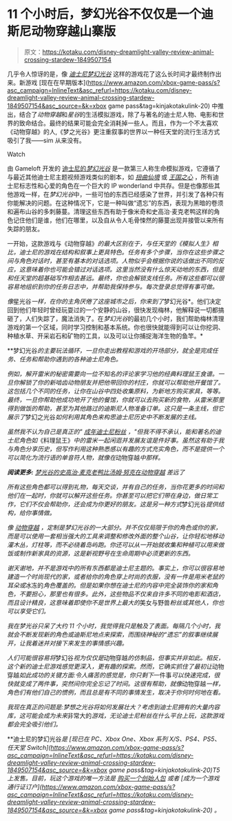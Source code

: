 # 11 个小时后，梦幻光谷不仅仅是一个迪斯尼动物穿越山寨版

> 原文：<https://kotaku.com/disney-dreamlight-valley-review-animal-crossing-stardew-1849507154>

几乎令人惊讶的是，像 [*迪士尼梦幻光谷*](https://kotaku.com/disney-dreamlight-valley-gameloft-ps5-pc-xbox-switch-ip-1848851631) 这样的游戏花了这么长时间才最终制作出来。新游戏 [现在在早期版本](https://www.amazon.com/xbox-game-pass/s?asc_campaign=InlineText&asc_refurl=https://kotaku.com/disney-dreamlight-valley-review-animal-crossing-stardew-1849507154&asc_source=&k=xbox game pass&tag=kinjakotakulink-20) 中推出，结合了*动物穿越*和*星谷*的生活模拟游戏，除了与著名的迪士尼人物、电影和世界的致命结合。最终的结果可能会完全消耗掉一些人。而且，作为一个不太喜欢《动物穿越》的人,《梦之光谷》更注重叙事的世界以一种任天堂的流行生活方式吸引了我——sim 从来没有。

Watch

由 Gameloft 开发的 [迪士尼的*梦幻光谷*](https://disneydreamlightvalley.com/) 是一款第三人称生命模拟游戏，它遵循了与最近其他迪士尼主题视频游戏类似的剧本，如 [*扭曲仙境*](https://kotaku.com/disney-twisted-wonderland-villains-black-butler-hogwart-1848402075) 或 [*王国之心*](https://kotaku.com/kingdom-hearts-sora-super-smash-bros-ultimate-tetsuya-n-1849065582) ，所有迪士尼标志性和心爱的角色在一个巨大的 IP wonderland 中共存。但是也像那些其他游戏一样，在*梦幻光谷*中，一些可怕的东西已经感染了世界，并引发了各种只有你能解决的问题。在这种情况下，它是一种叫做“遗忘”的东西，表现为黑暗的卷须和遍布山谷的多刺藤蔓。清理这些东西有助于像米奇和史高治·麦克老鸭这样的角色记住他们是谁，他们在哪里，以及自从令人毛骨悚然的藤蔓出现并接管以来所有失踪的朋友。

一开始，这款游戏与《动物穿越》[](https://kotaku.com/animal-crossing-new-horizons-the-kotaku-review-1842321314)*的最大区别在于，与任天堂的《模拟人生》相比，迪士尼的游戏在结构和叙事上更具特色。任务有多个步骤，当你在这些步骤之间与角色对话时，甚至有基本的对话选项。人物似乎会根据你说的话做出不同的反应，这意味着你也可能会错过对话选项。这里当然没有什么惊天动地的东西，但是和任天堂的超基础写作相去甚远。最终，你也会解锁支线任务。所有这些都可以很容易地组织到你的任务日志中，并帮助我保持参与。每次登录总觉得有事可做。* 

*像*星光谷*一样，在你的主角厌倦了这座城市之后，你来到了*梦幻光谷*。他们决定回到他们年轻时曾经玩耍过的一个安静的山谷，很快发现梅林，他解释说一切都搞砸了，人们失踪了，魔法消失了。在*梦幻光谷*的最初几个小时，我们帮助梅林清理游戏的第一个区域，同时学习控制和基本系统。你也很快就能得到可以让你挖洞、种植水草、开采岩石和矿物的工具，以及可以让你捕捉海洋生物的鱼竿。* 

**梦幻光谷*的主要玩法循环，一旦你走出教程和游戏的开场部分，就全是完成任务、任务和帮助你遇到的各种迪士尼角色。* 

*例如，解开雷米的秘密需要向一位不知名的评论家学习他的经典料理鼠王食谱。一旦你解锁了你的新啮齿动物朋友并把他带回你的村庄，你就可以帮助他开餐馆了。这包括几个不同的任务，让你在山谷中四处收集原料，为新地方购买家具，等等。最终，一旦你帮助他成功地开了他的餐馆，你就可以去购买新的食物，从雷米那里得到做饭的帮助，甚至为其他路过的迪斯尼人物准备订单。这只是一条主线，但它展示了*梦幻之光谷*如何利用其角色来构思迪士尼历史中不断发展的主线。* 

*虽然我不认为自己是真正的" [成年迪士尼粉丝](https://www.npr.org/2022/06/11/1104056661/disney-adults) ，"但我不得不承认，能和著名的迪士尼角色如*《料理鼠王》*中的雷米一起闲逛并发展友谊是件好事。虽然这有助于我与角色分享历史，但写作利用这种熟悉感以有趣的方式充实角色，而不是提供一个可以简化为流行语的单音符人物，就像在*动物穿越*中那样。* 

***阅读更多:** [*梦光谷的*史高治·麦克老鸭比汤姆·努克在*动物穿越*](https://kotaku.com/disney-dreamlight-valley-animal-crossing-nook-scrooge-1849506016) 差远了*

*所有这些角色都可以得到礼物，每天交谈，并有自己的任务，当你花更多的时间和他们在一起时，你就可以解开这些任务。你甚至可以把它们带在身边，做日常工作，它们不仅会帮助你，还会成为你更好的朋友。这是另一种方式*梦幻光谷*提供结构，给你事情做。* 

*像 [*动物穿越*](https://kotaku.com/the-18-things-you-should-do-in-animal-crossing-new-hor-1848003621) *，*定制是*梦幻光谷*的一大部分。并不仅仅局限于你的角色或你的家，而是可以使用一套相当强大的工具来调整和修改外面的整个山谷，让你轻松地移动灌木丛，灯柱等，而不必绕着岛屿跑。你还可以从一开始就收集和种植可以用来做饭或制作新家具的资源，这是新视野号在生命周期中必须更新的东西。* 

*谢天谢地，并不是游戏中的所有东西都是迪士尼主题的。事实上，你可以很容易地建造一个时尚现代的家，或者给你的角色穿上时尚的衣服，没有一件是用米老鼠的耳朵或*冰冻的*角色覆盖的。但是如果你想在迪士尼的内容中完全装饰你的家和角色，不要担心，那里也有很多。此外，这些物品不仅来自许多不同的电影和酒店，而且设计精良，这意味着即使你不是世界上最大的*美女与野兽*粉丝或其他人，你也可以享受它们。* 

*我在梦光谷只呆了大约 11 个小时，我觉得我只是触及了表面。每隔几个小时，我就会不断发现新的角色或迪斯尼地点来探索，而围绕神秘的“遗忘”的叙事继续展开，让我着迷并对接下来发生的事情感兴趣。* 

*人们可能很容易将*梦幻谷*视为仅仅是*动物穿越*的仿制品，但事实并非如此。相反，这个新的迪士尼游戏感觉更深入，更有趣的探索。然而，它确实抓住了最初让*动物穿越*如此成功的关键方面:令人痛苦的感觉是，你只剩下*一件事*可以快速完成，很快就变成了两件事，突然间你完全忘记了时间。这很有帮助，就像*动物穿越*一样，角色们有他们自己的惯例，而且总是有不同的事情发生，取决于你何时何地在看。* 

*我现在真正的问题是:梦想之光谷将如何发展壮大？考虑到迪士尼拥有的大量内容库，这可能会成为未来*非常大的*游戏，无论迪士尼粉丝在什么平台上玩，这款游戏都会完全吸引他们。* 

**迪士尼的梦幻光谷*是 [现已在 PC、Xbox One、Xbox 系列 X/S、PS4、PS5、任天堂 Switch](https://www.amazon.com/xbox-game-pass/s?asc_campaign=InlineText&asc_refurl=https://kotaku.com/disney-dreamlight-valley-review-animal-crossing-stardew-1849507154&asc_source=&k=xbox game pass&tag=kinjakotakulink-20)T5 上发售。目前，玩这个游戏的唯一方法是 [购买一个创始人包](https://disneydreamlightvalley.com/founders-pack) 或者 [成为一个游戏通行证订户](https://www.amazon.com/xbox-game-pass/s?asc_campaign=InlineText&asc_refurl=https://kotaku.com/disney-dreamlight-valley-review-animal-crossing-stardew-1849507154&asc_source=&k=xbox game pass&tag=kinjakotakulink-20) 。*